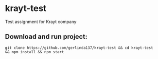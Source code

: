 # krayt-test
Test assignment for Krayt company

## Download and run project:

    git clone https://github.com/gerlinda137/krayt-test && cd krayt-test && npm install && npm start
